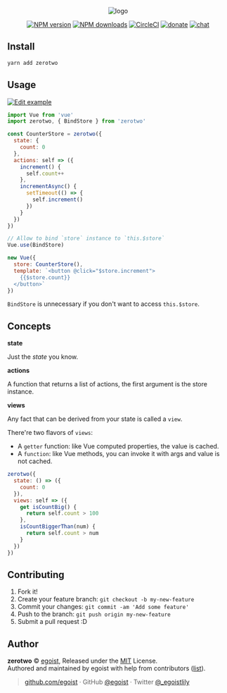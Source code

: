 <p align="center">
<img src="https://user-images.githubusercontent.com/8784712/35713736-f3bbe048-0803-11e8-9004-3bce870fb189.png" alt="logo">
</p>


<p align="center"><a href="https://npmjs.com/package/zerotwo"><img src="https://img.shields.io/npm/v/zerotwo.svg?style=flat" alt="NPM version"></a> <a href="https://npmjs.com/package/zerotwo"><img src="https://img.shields.io/npm/dm/zerotwo.svg?style=flat" alt="NPM downloads"></a> <a href="https://circleci.com/gh/egoist/zerotwo/tree/master"><img src="https://circleci.com/gh/egoist/zerotwo/tree/master.svg?style=shield" alt="CircleCI"></a>  <a href="https://github.com/egoist/donate"><img src="https://img.shields.io/badge/$-donate-ff69b4.svg?maxAge=2592000&amp;style=flat" alt="donate"></a> <a href="https://chat.egoist.moe"><img src="https://img.shields.io/badge/chat-on%20discord-7289DA.svg?style=flat" alt="chat"></a></p>


## Install

```bash
yarn add zerotwo
```

## Usage

[![Edit example](https://codesandbox.io/static/img/play-codesandbox.svg)](https://codesandbox.io/s/github/egoist/zerotwo/tree/master/example)

```js
import Vue from 'vue'
import zerotwo, { BindStore } from 'zerotwo'

const CounterStore = zerotwo({
  state: {
    count: 0
  },
  actions: self => ({
    increment() {
      self.count++
    },
    incrementAsync() {
      setTimeout(() => {
        self.increment()
      })
    }
  })
})

// Allow to bind `store` instance to `this.$store`
Vue.use(BindStore)

new Vue({
  store: CounterStore(),
  template: `<button @click="$store.increment">
    {{$store.count}}
  </button>`
})
```

`BindStore` is unnecessary if you don't want to access `this.$store`.

## Concepts

__state__

Just the _state_ you know.

__actions__

A function that returns a list of actions, the first argument is the store instance.

__views__

Any fact that can be derived from your state is called a `view`.

There're two flavors of `views`:

- A `getter` function: like Vue computed properties, the value is cached.
- A `function`: like Vue methods, you can invoke it with args and value is not cached.

```js
zerotwo({
  state: () => ({
    count: 0
  }), 
  views: self => ({
    get isCountBig() {
      return self.count > 100
    },
    isCountBiggerThan(num) {
      return self.count > num
    }
  })
})
```

## Contributing

1. Fork it!
2. Create your feature branch: `git checkout -b my-new-feature`
3. Commit your changes: `git commit -am 'Add some feature'`
4. Push to the branch: `git push origin my-new-feature`
5. Submit a pull request :D


## Author

**zerotwo** © [egoist](https://github.com/egoist), Released under the [MIT](./LICENSE) License.<br>
Authored and maintained by egoist with help from contributors ([list](https://github.com/egoist/zerotwo/contributors)).

> [github.com/egoist](https://github.com/egoist) · GitHub [@egoist](https://github.com/egoist) · Twitter [@_egoistlily](https://twitter.com/_egoistlily)
